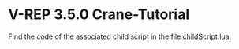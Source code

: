 # V-REP 3.5.0 Crane-Tutorial

Find the code of the associated child script in the file [childScript.lua](https://raw.githubusercontent.com/youtubeSam/V-REP-Crane-Tutorial/CoppeliaSim_4_1_0/childScript.lua).
